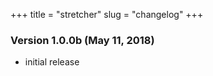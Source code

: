 +++
title = "stretcher"
slug = "changelog"
+++

### Version 1.0.0b (May 11, 2018)

- initial release